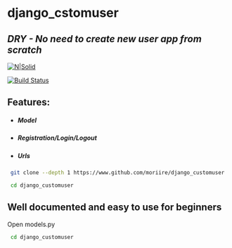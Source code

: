 # django_cstomuser
## _DRY - No need to create new user app from scratch_

[![N|Solid](https://cldup.com/dTxpPi9lDf.thumb.png)](https://nodesource.com/products/nsolid)

[![Build Status](https://travis-ci.org/joemccann/dillinger.svg?branch=master)](https://travis-ci.org/joemccann/dillinger)

## Features:
- ##### Model
- ##### Registration/Login/Logout
- ##### Urls
```sh
 git clone --depth 1 https://www.github.com/moriire/django_customuser
```
```sh
 cd django_customuser
```
## Well documented and easy to use for beginners
Open models.py

```sh
 cd django_customuser
```
